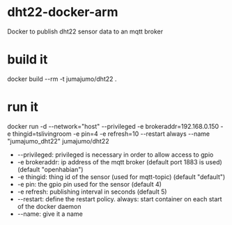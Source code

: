 # dht22-docker-arm
Docker to publish dht22 sensor data to an mqtt broker

# build it 
docker build --rm -t jumajumo/dht22 .

# run it
docker run -d --network="host" --privileged -e brokeraddr=192.168.0.150 -e thingid=tslivingroom -e pin=4 -e refresh=10 --restart always --name "jumajumo_dht22" jumajumo/dht22 

- --privileged: privileged is necessary in order to allow access to gpio
- -e brokeraddr: ip address of the mqtt broker (default port 1883 is used) (default "openhabian")
- -e thingid: thing id of the sensor (used for mqtt-topic) (default "default")
- -e pin: the gpio pin used for the sensor (default 4)
- -e refresh: publishing interval in seconds (default 5)
- --restart: define the restart policy. always: start container on each start of the docker daemon
- --name: give it a name

